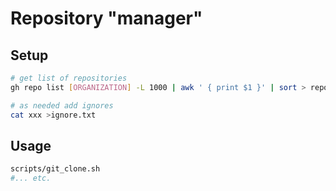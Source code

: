 # Repository "manager"

## Setup
```bash
# get list of repositories
gh repo list [ORGANIZATION] -L 1000 | awk ' { print $1 }' | sort > repositories.txt

# as needed add ignores
cat xxx >ignore.txt
```

## Usage

```bash
scripts/git_clone.sh
#... etc.
```
